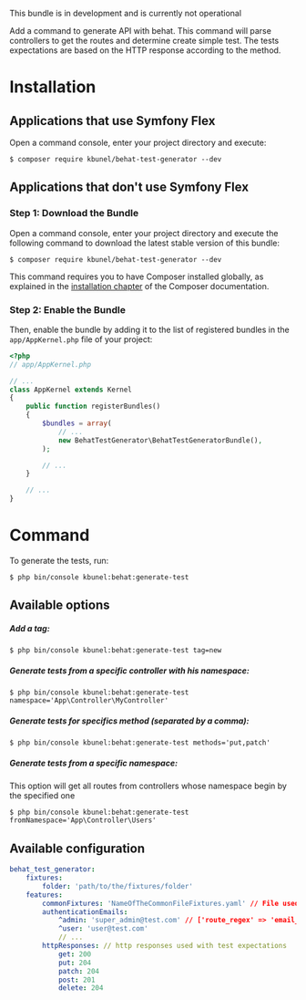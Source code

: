 This bundle is in development and is currently not operational

Add a command to generate API with behat. This command will parse controllers to get the routes and determine create simple test. The tests expectations are based on the HTTP response according to the method.

Installation
============

Applications that use Symfony Flex
----------------------------------

Open a command console, enter your project directory and execute:

```console
$ composer require kbunel/behat-test-generator --dev
```

Applications that don't use Symfony Flex
----------------------------------------

### Step 1: Download the Bundle

Open a command console, enter your project directory and execute the
following command to download the latest stable version of this bundle:

```console
$ composer require kbunel/behat-test-generator --dev
```

This command requires you to have Composer installed globally, as explained
in the [installation chapter](https://getcomposer.org/doc/00-intro.md)
of the Composer documentation.

### Step 2: Enable the Bundle

Then, enable the bundle by adding it to the list of registered bundles
in the `app/AppKernel.php` file of your project:

```php
<?php
// app/AppKernel.php

// ...
class AppKernel extends Kernel
{
    public function registerBundles()
    {
        $bundles = array(
            // ...
            new BehatTestGenerator\BehatTestGeneratorBundle(),
        );

        // ...
    }

    // ...
}
```

Command
============

To generate the tests, run:

```console
$ php bin/console kbunel:behat:generate-test
```

Available options
----------------------------------

##### Add a tag:

```console
$ php bin/console kbunel:behat:generate-test tag=new
```

##### Generate tests from a specific controller with his namespace:

```console
$ php bin/console kbunel:behat:generate-test namespace='App\Controller\MyController'
```

##### Generate tests for specifics method (separated by a comma):

```console
$ php bin/console kbunel:behat:generate-test methods='put,patch'
```

##### Generate tests from a specific namespace:

This option will get all routes from controllers whose namespace begin by the specified one

```console
$ php bin/console kbunel:behat:generate-test fromNamespace='App\Controller\Users'
```

Available configuration
----------------------------------
```yaml
behat_test_generator:
    fixtures:
        folder: 'path/to/the/fixtures/folder'
    features:
        commonFixtures: 'NameOfTheCommonFileFixtures.yaml' // File used to add the common fixture with the fixtures generated
        authenticationEmails:
            ^admin: 'super_admin@test.com' // ['route_regex' => 'email_used']
            ^user: 'user@test.com'
            // ...
        httpResponses: // http responses used with test expectations
            get: 200
            put: 204
            patch: 204
            post: 201
            delete: 204
```
